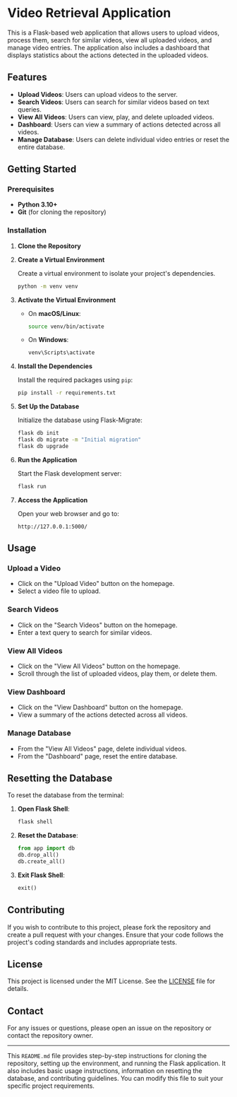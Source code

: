 # Video Retrieval Application

This is a Flask-based web application that allows users to upload videos, process them, search for similar videos, view all uploaded videos, and manage video entries. The application also includes a dashboard that displays statistics about the actions detected in the uploaded videos.

## Features

- **Upload Videos**: Users can upload videos to the server.
- **Search Videos**: Users can search for similar videos based on text queries.
- **View All Videos**: Users can view, play, and delete uploaded videos.
- **Dashboard**: Users can view a summary of actions detected across all videos.
- **Manage Database**: Users can delete individual video entries or reset the entire database.

## Getting Started

### Prerequisites

- **Python 3.10+**
- **Git** (for cloning the repository)

### Installation

1. **Clone the Repository**

2. **Create a Virtual Environment**

   Create a virtual environment to isolate your project's dependencies.

   ```sh
   python -m venv venv
   ```

3. **Activate the Virtual Environment**

   - On **macOS/Linux**:
     ```sh
     source venv/bin/activate
     ```
   - On **Windows**:
     ```sh
     venv\Scripts\activate
     ```

4. **Install the Dependencies**

   Install the required packages using `pip`:

   ```sh
   pip install -r requirements.txt
   ```

5. **Set Up the Database**

   Initialize the database using Flask-Migrate:

   ```sh
   flask db init
   flask db migrate -m "Initial migration"
   flask db upgrade
   ```

6. **Run the Application**

   Start the Flask development server:

   ```sh
   flask run
   ```

7. **Access the Application**

   Open your web browser and go to:

   ```
   http://127.0.0.1:5000/
   ```

## Usage

### Upload a Video

- Click on the "Upload Video" button on the homepage.
- Select a video file to upload.

### Search Videos

- Click on the "Search Videos" button on the homepage.
- Enter a text query to search for similar videos.

### View All Videos

- Click on the "View All Videos" button on the homepage.
- Scroll through the list of uploaded videos, play them, or delete them.

### View Dashboard

- Click on the "View Dashboard" button on the homepage.
- View a summary of the actions detected across all videos.

### Manage Database

- From the "View All Videos" page, delete individual videos.
- From the "Dashboard" page, reset the entire database.

## Resetting the Database

To reset the database from the terminal:

1. **Open Flask Shell**:

   ```sh
   flask shell
   ```

2. **Reset the Database**:

   ```python
   from app import db
   db.drop_all()
   db.create_all()
   ```

3. **Exit Flask Shell**:

   ```python
   exit()
   ```

## Contributing

If you wish to contribute to this project, please fork the repository and create a pull request with your changes. Ensure that your code follows the project's coding standards and includes appropriate tests.

## License

This project is licensed under the MIT License. See the [LICENSE](LICENSE) file for details.

## Contact

For any issues or questions, please open an issue on the repository or contact the repository owner.

---

This `README.md` file provides step-by-step instructions for cloning the repository, setting up the environment, and running the Flask application. It also includes basic usage instructions, information on resetting the database, and contributing guidelines. You can modify this file to suit your specific project requirements.
